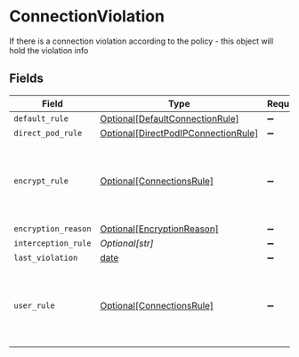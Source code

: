 # ConnectionViolation

If there is a connection violation according to the policy - this object will hold the violation info


## Fields

| Field                                                                                   | Type                                                                                    | Required                                                                                | Description                                                                             |
| --------------------------------------------------------------------------------------- | --------------------------------------------------------------------------------------- | --------------------------------------------------------------------------------------- | --------------------------------------------------------------------------------------- |
| `default_rule`                                                                          | [Optional[DefaultConnectionRule]](../../models/shared/defaultconnectionrule.md)         | :heavy_minus_sign:                                                                      | N/A                                                                                     |
| `direct_pod_rule`                                                                       | [Optional[DirectPodIPConnectionRule]](../../models/shared/directpodipconnectionrule.md) | :heavy_minus_sign:                                                                      | N/A                                                                                     |
| `encrypt_rule`                                                                          | [Optional[ConnectionsRule]](../../models/shared/connectionsrule.md)                     | :heavy_minus_sign:                                                                      | A rule that states what Apps are allowed to communicate with each other.                |
| `encryption_reason`                                                                     | [Optional[EncryptionReason]](../../models/shared/encryptionreason.md)                   | :heavy_minus_sign:                                                                      | N/A                                                                                     |
| `interception_rule`                                                                     | *Optional[str]*                                                                         | :heavy_minus_sign:                                                                      | N/A                                                                                     |
| `last_violation`                                                                        | [date](https://docs.python.org/3/library/datetime.html#date-objects)                    | :heavy_minus_sign:                                                                      | N/A                                                                                     |
| `user_rule`                                                                             | [Optional[ConnectionsRule]](../../models/shared/connectionsrule.md)                     | :heavy_minus_sign:                                                                      | A rule that states what Apps are allowed to communicate with each other.                |